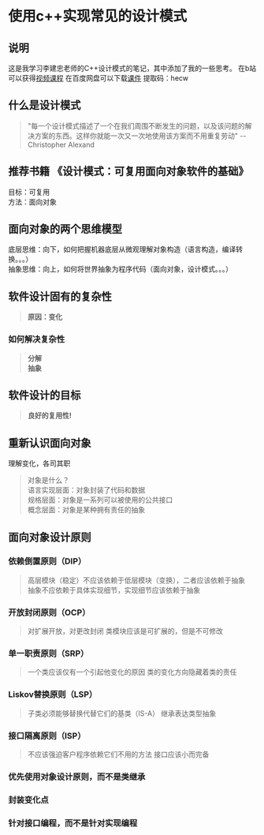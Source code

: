# 使用c++实现常见的设计模式
## 说明
这是我学习李建忠老师的C++设计模式的笔记，其中添加了我的一些思考。
在b站可以获得[视频课程](https://www.bilibili.com/video/BV1kW411P7KS?p=3)
在百度网盘可以下载[课件](https://pan.baidu.com/s/1_LgOnHLVWHwt7Cfd3HMtbw)
提取码：hecw
## 什么是设计模式
> "每一个设计模式描述了一个在我们周围不断发生的问题，以及该问题的解决方案的东西。这样你就能一次又一次地使用该方案而不用重复劳动" --Christopher Alexand
## 推荐书籍 《设计模式：可复用面向对象软件的基础》
目标：可复用  
方法：面向对象  
## 面向对象的两个思维模型
底层思维：向下，如何把握机器底层从微观理解对象构造（语言构造，编译转换。。。）  
抽象思维：向上，如何将世界抽象为程序代码（面向对象，设计模式。。。）  
## 软件设计固有的复杂性
>**原因：变化**  
### 如何解决复杂性
>**分解**  
>**抽象**  
## 软件设计的目标
>**良好的复用性!**
## 重新认识面向对象
理解变化，各司其职  
>对象是什么？  
语言实现层面：对象封装了代码和数据  
规格层面：对象是一系列可以被使用的公共接口  
概念层面：对象是某种拥有责任的抽象  
## 面向对象设计原则
### 依赖倒置原则（DIP）
>高层模块（稳定）不应该依赖于低层模块（变换），二者应该依赖于抽象  
>抽象不应依赖于具体实现细节，实现细节应该依赖于抽象
### 开放封闭原则（OCP）
>对扩展开放，对更改封闭
>类模块应该是可扩展的，但是不可修改
### 单一职责原则（SRP）
>一个类应该仅有一个引起他变化的原因
>类的变化方向隐藏着类的责任
### Liskov替换原则（LSP）
>子类必须能够替换代替它们的基类（IS-A）
>继承表达类型抽象
### 接口隔离原则（ISP）
>不应该强迫客户程序依赖它们不用的方法
>接口应该小而完备
### 优先使用对象设计原则，而不是类继承
### 封装变化点
### 针对接口编程，而不是针对实现编程


